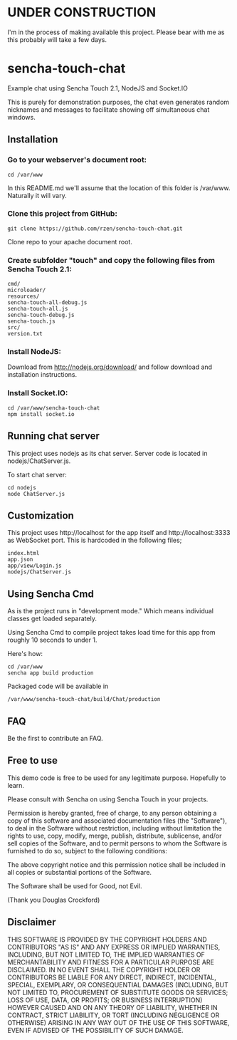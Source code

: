 # UNDER CONSTRUCTION

I'm in the process of making available this project. Please bear with me as this probably will take a few days.


# sencha-touch-chat

Example chat using Sencha Touch 2.1, NodeJS and Socket.IO

This is purely for demonstration purposes, the chat even generates random nicknames and messages to facilitate showing off simultaneous chat windows.


## Installation

### Go to your webserver's document root:

	cd /var/www

In this README.md we'll assume that the location of this folder is /var/www. Naturally it will vary.


### Clone this project from GitHub:

	git clone https://github.com/rzen/sencha-touch-chat.git

Clone repo to your apache document root. 


### Create subfolder "touch" and copy the following files from Sencha Touch 2.1:

	cmd/
	microloader/
	resources/
	sencha-touch-all-debug.js
	sencha-touch-all.js
	sencha-touch-debug.js
	sencha-touch.js
	src/
	version.txt


### Install NodeJS:

Download from http://nodejs.org/download/ and follow download and installation instructions.


### Install Socket.IO:

	cd /var/www/sencha-touch-chat
	npm install socket.io


## Running chat server

This project uses nodejs as its chat server. Server code is located in nodejs/ChatServer.js.

To start chat server:

	cd nodejs
	node ChatServer.js


## Customization

This project uses http://localhost for the app itself and http://localhost:3333 as WebSocket port. This is hardcoded in the following files;

	index.html
	app.json
	app/view/Login.js
	nodejs/ChatServer.js


## Using Sencha Cmd

As is the project runs in "development mode." Which means individual classes get loaded separately. 

Using Sencha Cmd to compile project takes load time for this app from roughly 10 seconds to under 1. 

Here's how:

	cd /var/www
	sencha app build production

Packaged code will be available in

	/var/www/sencha-touch-chat/build/Chat/production


## FAQ

Be the first to contribute an FAQ.


## Free to use

This demo code is free to be used for any legitimate purpose. Hopefully to learn.

Please consult with Sencha on using Sencha Touch in your projects.

Permission is hereby granted, free of charge, to any person obtaining a copy of this software and associated documentation files (the "Software"), to deal in the Software without restriction, including without limitation the rights to use, copy, modify, merge, publish, distribute, sublicense, and/or sell copies of the Software, and to permit persons to whom the Software is furnished to do so, subject to the following conditions:

The above copyright notice and this permission notice shall be included in all copies or substantial portions of the Software.

The Software shall be used for Good, not Evil.

(Thank you Douglas Crockford)


## Disclaimer

THIS SOFTWARE IS PROVIDED BY THE COPYRIGHT HOLDERS AND CONTRIBUTORS "AS IS" AND ANY EXPRESS OR IMPLIED WARRANTIES, INCLUDING, BUT NOT LIMITED TO, THE IMPLIED WARRANTIES OF MERCHANTABILITY AND FITNESS FOR A PARTICULAR PURPOSE ARE DISCLAIMED. IN NO EVENT SHALL THE COPYRIGHT HOLDER OR CONTRIBUTORS BE LIABLE FOR ANY DIRECT, INDIRECT, INCIDENTAL, SPECIAL, EXEMPLARY, OR CONSEQUENTIAL DAMAGES (INCLUDING, BUT NOT LIMITED TO, PROCUREMENT OF SUBSTITUTE GOODS OR SERVICES; LOSS OF USE, DATA, OR PROFITS; OR BUSINESS INTERRUPTION) HOWEVER CAUSED AND ON ANY THEORY OF LIABILITY, WHETHER IN CONTRACT, STRICT LIABILITY, OR TORT (INCLUDING NEGLIGENCE OR OTHERWISE) ARISING IN ANY WAY OUT OF THE USE OF THIS SOFTWARE, EVEN IF ADVISED OF THE POSSIBILITY OF SUCH DAMAGE.

